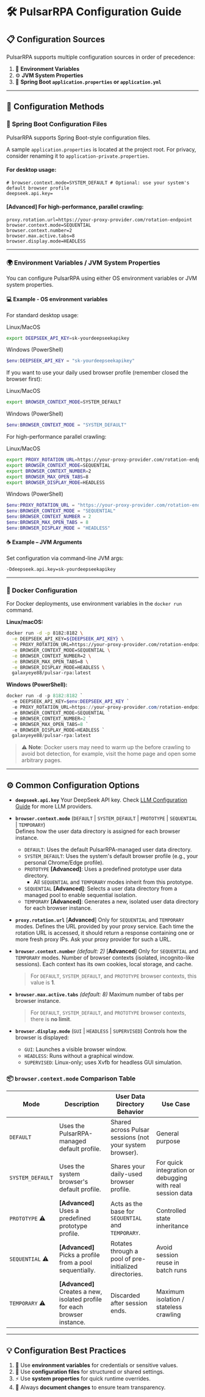 # 🛠️ PulsarRPA Configuration Guide

## 📋 Configuration Sources

PulsarRPA supports multiple configuration sources in order of precedence:

1. 🔧 **Environment Variables**
2. ⚙️ **JVM System Properties**
3. 📝 **Spring Boot `application.properties` or `application.yml`**

---

## 🔧 Configuration Methods

### 📝 Spring Boot Configuration Files

PulsarRPA supports Spring Boot-style configuration files.

A sample `application.properties` is located at the project root. For privacy, consider renaming it to `application-private.properties`.

#### For desktop usage:

```properties
# browser.context.mode=SYSTEM_DEFAULT # Optional: use your system's default browser profile
deepseek.api.key=
```

#### [**Advanced**] For high-performance, parallel crawling:
```properties
proxy.rotation.url=https://your-proxy-provider.com/rotation-endpoint
browser.context.mode=SEQUENTIAL
browser.context.number=2
browser.max.active.tabs=8
browser.display.mode=HEADLESS
```

---

### 🌍 Environment Variables / JVM System Properties

You can configure PulsarRPA using either OS environment variables or JVM system properties.

#### 💻 Example - OS environment variables

For standard desktop usage:

Linux/MacOS
```bash
export DEEPSEEK_API_KEY=sk-yourdeepseekapikey
```

Windows (PowerShell)
```powershell
$env:DEEPSEEK_API_KEY = "sk-yourdeepseekapikey"
```

If you want to use your daily used browser profile (remember closed the browser first):

Linux/MacOS
```bash
export BROWSER_CONTEXT_MODE=SYSTEM_DEFAULT
```

Windows (PowerShell)
```powershell
$env:BROWSER_CONTEXT_MODE = "SYSTEM_DEFAULT"
```

For high-performance parallel crawling:

Linux/MacOS
```bash
export PROXY_ROTATION_URL=https://your-proxy-provider.com/rotation-endpoint
export BROWSER_CONTEXT_MODE=SEQUENTIAL
export BROWSER_CONTEXT_NUMBER=2
export BROWSER_MAX_OPEN_TABS=8
export BROWSER_DISPLAY_MODE=HEADLESS
```

Windows (PowerShell)
```powershell
$env:PROXY_ROTATION_URL = "https://your-proxy-provider.com/rotation-endpoint"
$env:BROWSER_CONTEXT_MODE = "SEQUENTIAL"
$env:BROWSER_CONTEXT_NUMBER = 2
$env:BROWSER_MAX_OPEN_TABS = 8
$env:BROWSER_DISPLAY_MODE = "HEADLESS"
```

#### ☕ Example – JVM Arguments

Set configuration via command-line JVM args:

```
-Ddeepseek.api.key=sk-yourdeepseekapikey
```

---

### 🐳 Docker Configuration

For Docker deployments, use environment variables in the `docker run` command.

**Linux/macOS:**

```bash
docker run -d -p 8182:8182 \
  -e DEEPSEEK_API_KEY=${DEEPSEEK_API_KEY} \
  -e PROXY_ROTATION_URL=https://your-proxy-provider.com/rotation-endpoint \
  -e BROWSER_CONTEXT_MODE=SEQUENTIAL \
  -e BROWSER_CONTEXT_NUMBER=2 \
  -e BROWSER_MAX_OPEN_TABS=8 \
  -e BROWSER_DISPLAY_MODE=HEADLESS \
  galaxyeye88/pulsar-rpa:latest
```

**Windows (PowerShell):**

```powershell
docker run -d -p 8182:8182 `
  -e DEEPSEEK_API_KEY=$env:DEEPSEEK_API_KEY `
  -e PROXY_ROTATION_URL=https://your-proxy-provider.com/rotation-endpoint `
  -e BROWSER_CONTEXT_MODE=SEQUENTIAL `
  -e BROWSER_CONTEXT_NUMBER=2 `
  -e BROWSER_MAX_OPEN_TABS=8 `
  -e BROWSER_DISPLAY_MODE=HEADLESS `
  galaxyeye88/pulsar-rpa:latest
```

> ⚠️ **Note**: Docker users may need to warm up the before crawling to avoid bot detection, 
> for example, visit the home page and open some arbitrary pages.

---

## ⚙️ Common Configuration Options

* **`deepseek.api.key`**
  Your DeepSeek API key. Check [LLM Configuration Guide](../docs/config/llm/llm-config.md) for more LLM providers.

- **`browser.context.mode`** (`DEFAULT` | `SYSTEM_DEFAULT` | `PROTOTYPE` | `SEQUENTIAL` | `TEMPORARY`)  
  Defines how the user data directory is assigned for each browser instance.

  - `DEFAULT`: Uses the default PulsarRPA-managed user data directory.
  - `SYSTEM_DEFAULT`: Uses the system's default browser profile (e.g., your personal Chrome/Edge profile).
  - `PROTOTYPE` **[Advanced]**: Uses a predefined prototype user data directory.
    - All `SEQUENTIAL` and `TEMPORARY` modes inherit from this prototype.
  - `SEQUENTIAL` **[Advanced]**: Selects a user data directory from a managed pool to enable sequential isolation.
  - `TEMPORARY` **[Advanced]**: Generates a new, isolated user data directory for each browser instance.

* **`proxy.rotation.url`**
  [**Advanced**] Only for `SEQUENTIAL` and `TEMPORARY` modes.
  Defines the URL provided by your proxy service.
  Each time the rotation URL is accessed, it should return a response containing one or more fresh proxy IPs.
  Ask your proxy provider for such a URL.

* **`browser.context.number`** *(default: 2)*
  [**Advanced**] Only for `SEQUENTIAL` and `TEMPORARY` modes.
  Number of browser contexts (isolated, incognito-like sessions).
  Each context has its own cookies, local storage, and cache.

  > For `DEFAULT`, `SYSTEM_DEFAULT`, and `PROTOTYPE` browser contexts, this value is **1**.

* **`browser.max.active.tabs`** *(default: 8)*
  Maximum number of tabs per browser instance.

  > For `DEFAULT`, `SYSTEM_DEFAULT`, and `PROTOTYPE` browser contexts, there is **no limit**.

* **`browser.display.mode`** (`GUI` | `HEADLESS` | `SUPERVISED`)
  Controls how the browser is displayed:

    * `GUI`: Launches a visible browser window.
    * `HEADLESS`: Runs without a graphical window.
    * `SUPERVISED`: Linux-only; uses Xvfb for headless GUI simulation.

### 📦 `browser.context.mode` Comparison Table

| Mode           | Description                                                                 | User Data Directory Behavior                             | Use Case            |
|----------------|-----------------------------------------------------------------------------|-----------------------------------------------------------|---------------------|
| `DEFAULT`      | Uses the PulsarRPA-managed default profile.                                 | Shared across Pulsar sessions (not your system browser).  | General purpose     |
| `SYSTEM_DEFAULT` | Uses the system browser's default profile.                                | Shares your daily-used browser profile.                   | For quick integration or debugging with real session data |
| `PROTOTYPE` ⚠️ | **[Advanced]** Uses a predefined prototype profile.                         | Acts as the base for `SEQUENTIAL` and `TEMPORARY`.        | Controlled state inheritance |
| `SEQUENTIAL` ⚠️ | **[Advanced]** Picks a profile from a pool sequentially.                   | Rotates through a pool of pre-initialized directories.     | Avoid session reuse in batch runs |
| `TEMPORARY` ⚠️  | **[Advanced]** Creates a new, isolated profile for each browser instance. | Discarded after session ends.                             | Maximum isolation / stateless crawling |

---

## 💡 Configuration Best Practices

1. 🔐 Use **environment variables** for credentials or sensitive values.
2. 📁 Use **configuration files** for structured or shared settings.
3. ⚡ Use **system properties** for quick runtime overrides.
4. 📝 Always **document changes** to ensure team transparency.
